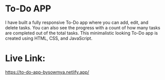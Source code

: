 # To-Do APP
I have built a fully responsive To-Do app where you can add, edit, and delete tasks. You can also see the progress with a count of how many tasks are completed out of the total tasks. This minimalistic looking To-Do app is created using HTML, CSS, and JavaScript.

# Live Link:
https://to-do-app-bysowmya.netlify.app/


